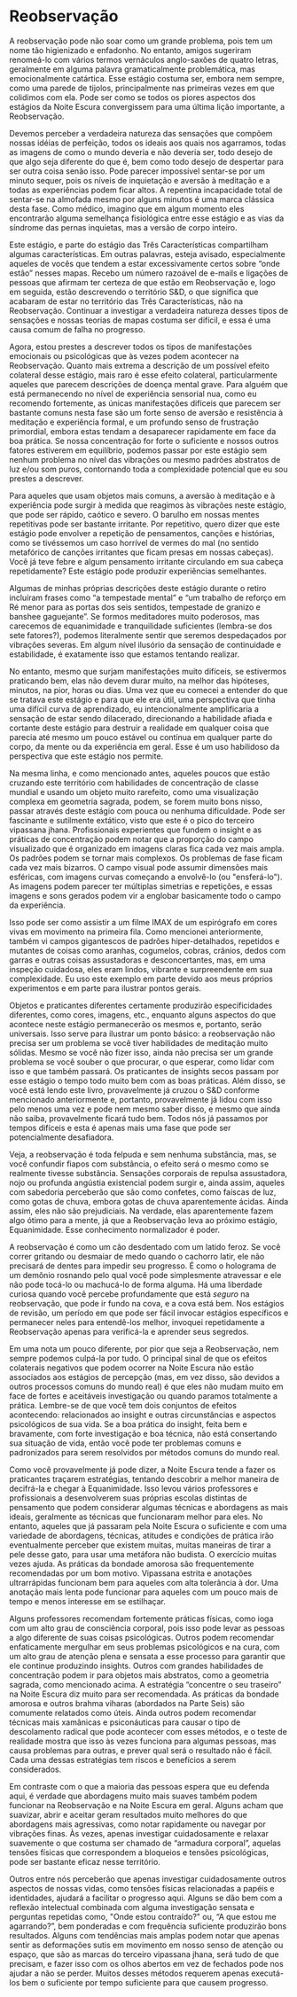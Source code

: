 # Reobservação

A reobservação pode não soar como um grande problema, pois tem um nome tão higienizado e enfadonho. No entanto, amigos sugeriram renomeá-lo com vários termos vernáculos anglo-saxões de quatro letras, geralmente em alguma palavra gramaticalmente problemática, mas emocionalmente catártica. Esse estágio costuma ser, embora nem sempre, como uma parede de tijolos, principalmente nas primeiras vezes em que colidimos com ela. Pode ser como se todos os piores aspectos dos estágios da Noite Escura convergissem para uma última lição importante, a Reobservação.

Devemos perceber a verdadeira natureza das sensações que compõem nossas idéias de perfeição, todos os ideais aos quais nos agarramos, todas as imagens de como o mundo deveria e não deveria ser, todo desejo de que algo seja diferente do que é, bem como todo desejo de despertar para ser outra coisa senão isso. Pode parecer impossível sentar-se por um minuto sequer, pois os níveis de inquietação e aversão à meditação e a todas as experiências podem ficar altos. A repentina incapacidade total de sentar-se na almofada mesmo por alguns minutos é uma marca clássica desta fase. Como médico, imagino que em algum momento eles encontrarão alguma semelhança fisiológica entre esse estágio e as vias da síndrome das pernas inquietas, mas a versão de corpo inteiro.

Este estágio, e parte do estágio das Três Características compartilham algumas características. Em outras palavras, esteja avisado, especialmente aqueles de vocês que tendem a estar excessivamente certos sobre “onde estão” nesses mapas. Recebo um número razoável de e-mails e ligações de pessoas que afirmam ter certeza de que estão em Reobservação e, logo em seguida, estão descrevendo o território S&D, o que significa que acabaram de estar no território das Três Características, não na Reobservação. Continuar a investigar a verdadeira natureza desses tipos de sensações e nossas teorias de mapas costuma ser difícil, e essa é uma causa comum de falha no progresso.

Agora, estou prestes a descrever todos os tipos de manifestações emocionais ou psicológicas que às vezes podem acontecer na Reobservação. Quanto mais extrema a descrição de um possível efeito colateral desse estágio, mais raro é esse efeito colateral, particularmente aqueles que parecem descrições de doença mental grave. Para alguém que está permanecendo no nível de experiência sensorial nua, como eu recomendo fortemente, as únicas manifestações difíceis que parecem ser bastante comuns nesta fase são um forte senso de aversão e resistência à meditação e experiência formal, e um profundo senso de frustração primordial, embora estas tendam a desaparecer rapidamente em face da boa prática. Se nossa concentração for forte o suficiente e nossos outros fatores estiverem em equilíbrio, podemos passar por este estágio sem nenhum problema no nível das vibrações ou mesmo padrões abstratos de luz e/ou som puros, contornando toda a complexidade potencial que eu sou prestes a descrever.

Para aqueles que usam objetos mais comuns, a aversão à meditação e à experiência pode surgir à medida que reagimos às vibrações neste estágio, que pode ser rápido, caótico e severo. O barulho em nossas mentes repetitivas pode ser bastante irritante. Por repetitivo, quero dizer que este estágio pode envolver a repetição de pensamentos, canções e histórias, como se tivéssemos um caso horrível de vermes do mal (no sentido metafórico de canções irritantes que ficam presas em nossas cabeças). Você já teve febre e algum pensamento irritante circulando em sua cabeça repetidamente? Este estágio pode produzir experiências semelhantes.

Algumas de minhas próprias descrições deste estágio durante o retiro incluíram frases como “a tempestade mental” e “um trabalho de reforço em Ré menor para as portas dos seis sentidos, tempestade de granizo e banshee gaguejante”. Se formos meditadores muito poderosos, mas carecemos de equanimidade e tranquilidade suficientes (lembra-se dos sete fatores?), podemos literalmente sentir que seremos despedaçados por vibrações severas. Em algum nível ilusório da sensação de continuidade e estabilidade, é exatamente isso que estamos tentando realizar.

No entanto, mesmo que surjam manifestações muito difíceis, se estivermos praticando bem, elas não devem durar muito, na melhor das hipóteses, minutos, na pior, horas ou dias. Uma vez que eu comecei a entender do que se tratava este estágio e para que ele era útil, uma perspectiva que tinha uma difícil curva de aprendizado, eu intencionalmente amplificaria a sensação de estar sendo dilacerado, direcionando a habilidade afiada e cortante deste estágio para destruir a realidade em qualquer coisa que parecia até mesmo um pouco estável ou contínua em qualquer parte do corpo, da mente ou da experiência em geral. Esse é um uso habilidoso da perspectiva que este estágio nos permite.

Na mesma linha, e como mencionado antes, aqueles poucos que estão cruzando este território com habilidades de concentração de classe mundial e usando um objeto muito rarefeito, como uma visualização complexa em geometria sagrada, podem, se forem muito bons nisso, passar através deste estágio com pouca ou nenhuma dificuldade. Pode ser fascinante e sutilmente extático, visto que este é o pico do terceiro vipassana jhana. Profissionais experientes que fundem o insight e as práticas de concentração podem notar que a proporção do campo visualizado que é organizado em imagens claras fica cada vez mais ampla. Os padrões podem se tornar mais complexos. Os problemas de fase ficam cada vez mais bizarros. O campo visual pode assumir dimensões mais esféricas, com imagens curvas começando a envolvê-lo (ou "ensferá-lo"). As imagens podem parecer ter múltiplas simetrias e repetições, e essas imagens e sons gerados podem vir a englobar basicamente todo o campo da experiência.

Isso pode ser como assistir a um filme IMAX de um espirógrafo em cores vivas em movimento na primeira fila. Como mencionei anteriormente, também vi campos gigantescos de padrões hiper-detalhados, repetidos e mutantes de coisas como aranhas, cogumelos, cobras, crânios, dedos com garras e outras coisas assustadoras e desconcertantes, mas, em uma inspeção cuidadosa, eles eram lindos, vibrante e surpreendente em sua complexidade. Eu uso este exemplo em parte devido aos meus próprios experimentos e em parte para ilustrar pontos gerais.

Objetos e praticantes diferentes certamente produzirão especificidades diferentes, como cores, imagens, etc., enquanto alguns aspectos do que acontece neste estágio permanecerão os mesmos e, portanto, serão universais. Isso serve para ilustrar um ponto básico: a reobservação não precisa ser um problema se você tiver habilidades de meditação muito sólidas. Mesmo se você não fizer isso, ainda não precisa ser um grande problema se você souber o que procurar, o que esperar, como lidar com isso e que também passará. Os praticantes de insights secos passam por esse estágio o tempo todo muito bem com as boas práticas. Além disso, se você está lendo este livro, provavelmente já cruzou o S&D conforme mencionado anteriormente e, portanto, provavelmente já lidou com isso pelo menos uma vez e pode nem mesmo saber disso, e mesmo que ainda não saiba, provavelmente ficará tudo bem. Todos nós já passamos por tempos difíceis e esta é apenas mais uma fase que pode ser potencialmente desafiadora.

Veja, a reobservação é toda felpuda e sem nenhuma substância, mas, se você confundir fiapos com substância, o efeito será o mesmo como se realmente tivesse substância. Sensações corporais de repulsa assustadora, nojo ou profunda angústia existencial podem surgir e, ainda assim, aqueles com sabedoria perceberão que são como confetes, como faíscas de luz, como gotas de chuva, embora gotas de chuva aparentemente ácidas. Ainda assim, eles não são prejudiciais. Na verdade, elas aparentemente fazem algo ótimo para a mente, já que a Reobservação leva ao próximo estágio, Equanimidade. Esse conhecimento normalizador é poder.

A reobservação é como um cão desdentado com um latido feroz. Se você correr gritando ou desmaiar de medo quando o cachorro latir, ele não precisará de dentes para impedir seu progresso. É como o holograma de um demônio rosnando pelo qual você pode simplesmente atravessar e ele não pode tocá-lo ou machucá-lo de forma alguma. Há uma liberdade curiosa quando você percebe profundamente que está _seguro_ na reobservação, que pode ir fundo na cova, e a cova está bem. Nos estágios de revisão, um período em que pode ser fácil invocar estágios específicos e permanecer neles para entendê-los melhor, invoquei repetidamente a Reobservação apenas para verificá-la e aprender seus segredos.

Em uma nota um pouco diferente, por pior que seja a Reobservação, nem sempre podemos culpá-la por tudo. O principal sinal de que os efeitos colaterais negativos que podem ocorrer na Noite Escura não estão associados aos estágios de percepção (mas, em vez disso, são devidos a outros processos comuns do mundo real) é que eles não mudam muito em face de fortes e aceitáveis investigação ou quando paramos totalmente a prática. Lembre-se de que você tem dois conjuntos de efeitos acontecendo: relacionados ao insight e outras circunstâncias e aspectos psicológicos de sua vida. Se a boa prática do insight, feita bem e bravamente, com forte investigação e boa técnica, não está consertando sua situação de vida, então você pode ter problemas comuns e padronizados para serem resolvidos por métodos comuns do mundo real.

Como você provavelmente já pode dizer, a Noite Escura tende a fazer os praticantes traçarem estratégias, tentando descobrir a melhor maneira de decifrá-la e chegar à Equanimidade. Isso levou vários professores e profissionais a desenvolverem suas próprias escolas distintas de pensamento que podem considerar algumas técnicas e abordagens as mais ideais, geralmente as técnicas que funcionaram melhor para eles. No entanto, aqueles que já passaram pela Noite Escura o suficiente e com uma variedade de abordagens, técnicas, atitudes e condições de prática irão eventualmente perceber que existem muitas, muitas maneiras de tirar a pele desse gato, para usar uma metáfora não budista. O exercício muitas vezes ajuda. As práticas da bondade amorosa são frequentemente recomendadas por um bom motivo. Vipassana estrita e anotações ultrarrápidas funcionam bem para aqueles com alta tolerância à dor. Uma anotação mais lenta pode funcionar para aqueles com um pouco mais de tempo e menos interesse em se estilhaçar.

Alguns professores recomendam fortemente práticas físicas, como ioga com um alto grau de consciência corporal, pois isso pode levar as pessoas a algo diferente de suas coisas psicológicas. Outros podem recomendar enfaticamente mergulhar em seus problemas psicológicos e na cura, com um alto grau de atenção plena e sensata a esse processo para garantir que ele continue produzindo insights. Outros com grandes habilidades de concentração podem ir para objetos mais abstratos, como a geometria sagrada, como mencionado acima. A estratégia “concentre o seu traseiro” na Noite Escura diz muito para ser recomendada. As práticas da bondade amorosa e outros brahma viharas (abordados na Parte Seis) são comumente relatados como úteis. Ainda outros podem recomendar técnicas mais xamânicas e psiconáuticas para causar o tipo de descolamento radical que pode acontecer com esses métodos, e o teste de realidade mostra que isso às vezes funciona para algumas pessoas, mas causa problemas para outras, e prever qual será o resultado não é fácil. Cada uma dessas estratégias tem riscos e benefícios a serem considerados.

Em contraste com o que a maioria das pessoas espera que eu defenda aqui, é verdade que abordagens muito mais suaves também podem funcionar na Reobservação e na Noite Escura em geral. Alguns acham que suavizar, abrir e aceitar geram resultados muito melhores do que abordagens mais agressivas, como notar rapidamente ou navegar por vibrações finas. Às vezes, apenas investigar cuidadosamente e relaxar suavemente o que costuma ser chamado de “armadura corporal”, aquelas tensões físicas que correspondem a bloqueios e tensões psicológicas, pode ser bastante eficaz nesse território.

Outros entre nós perceberão que apenas investigar cuidadosamente outros aspectos de nossas vidas, como tensões físicas relacionadas a papéis e identidades, ajudará a facilitar o progresso aqui. Alguns se dão bem com a reflexão intelectual combinada com alguma investigação sensata e perguntas repetidas como, "Onde estou contraído?" ou, “A que estou me agarrando?”, bem ponderadas e com frequência suficiente produzirão bons resultados. Alguns com tendências mais amplas podem notar que apenas sentir as deformações sutis em movimento em nosso senso de atenção ou espaço, que são as marcas do terceiro vipassana jhana, será tudo de que precisam, e fazer isso com os olhos abertos em vez de fechados pode nos ajudar a não se perder. Muitos desses métodos requerem apenas executá-los bem o suficiente por tempo suficiente para que causem progresso.


